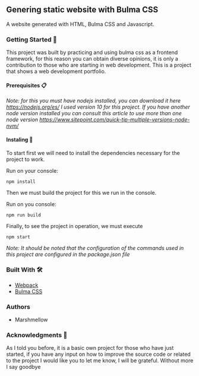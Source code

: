 ## Genering static website with Bulma CSS

A website generated with HTML, Bulma CSS and Javascript.

### Getting Started 🚀

This project was built by practicing and using bulma css as a frontend framework, for this reason you can obtain diverse opinions, it is only a contribution to those who are starting in web development. This is a project that shows a web development portfolio.

#### Prerequisites 📋

_Note: for this you must have nodejs installed, you can download it here https://nodejs.org/es/ I used version 10 for this project. If you have another node version installed you can consult this article to use more than one node version https://www.sitepoint.com/quick-tip-multiple-versions-node-nvm/_

#### Instaling 🔧

To start first we will need to install the dependencies necessary for the project to work.

Run on your console:

```
npm install
```

Then we must build the project for this we run in the console.

Run on you console:

```
npm run build
```

Finally, to see the project in operation, we must execute 
```
npm start
```

_Note: It should be noted that the configuration of the commands used in this project are configured in the package.json file_

### Built With 🛠️

* [Webpack](https://webpack.js.org/)
* [Bulma CSS](https://bulma.io/)

### Authors

* Marshmellow

### Acknowledgments 🎁

As I told you before, it is a basic own project for those who have just started, if you have any input on how to improve the source code or related to the project I would like you to let me know, I will be grateful. Without more I say goodbye